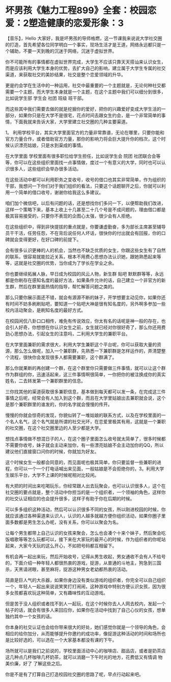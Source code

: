# 坏男孩《魅力工程899》全套：校园恋爱：2塑造健康的恋爱形象：3

【音乐】，Hello 大家好，我是坏男孩的导师格燃，这一节课我来说说大学社交圈的打造，首先希望各位同学明白一个事实，现场生活才是王道，网络永远都只是一个辅助，不要一天到晚的沉迷于网络，沉迷于虚拟世界。

你不可能所有的事情都在虚拟世界完成，大学生不应该只靠天天搭讪来认识女生，而是应该利用大学生本身的优势，去扩大自己的影响，建立属于大学生专属的社交渠道，来获取社交的美妙结果，社交是整个恋爱领域的升华。

更是约会学在生活中的一种运用，社交中最重要的一个主题就是，无论何种社交都需要一个主题，而大学生本身就是一个主题，在这个主题中我们可以细分到很多，比如说学生部 学生会 社团 班级 班干部。

而这些其中我们需要去做的就是挖掘你的爱好，把你的兴趣爱好变成大学生活的一部分，如果你只是在大学不是很宅，花点时间去跟女生约会，是一个非常简单的事情，下面我就来告诉大家，大学里建立社交圈的几种主要渠道。

1。 利用学校平台，其实大学里面官方的力量非常靠谱，无论在哪里，只要你能和官方力量合作，或者借助官方力量，那你的影响力将会巨大提升你的档次，这个时候认识漂亮姑娘，只是水到渠成的事情。

在大学里面 学校里面有很多职位给学生担任，比如说学生会 院团 社团联合会等等，你可以在这些组织里面找一点事情做，度过一个有意义的大学，同时也可以认识很多人，这些组织会举办很多活动。

在这些活动中都可以利用职务之变收号，收号的借口也其实非常简单，作为组织的干部，我想问一下你们对于我们组织的看法，只要这个话题聊开之后，你就可以利用一个简单的借口收号，谢谢你给我这么多建议。

咱们加个微信吧，以后有问题的话，还是想找你们多问一下，以便帮助我们改进，这样一个策略下来，基本上收上十几甚至二十几个号是不成问题的，理由借口都是极其容易接受的，只要你不表现的企图心太强，很少会有人拒绝。

在这些组织中，得到非快提拔的重点就是，你要谦虚勤奋，多为部长主席甚至辅导员干干活，任劳任怨，不在背后说任何人坏话，很快你的付出就会有回报，你的口碑就会变得更好，在好口碑的前提下。

会有很多认识更棒的人的机会，当然也不缺乏优质的女生，你跟这些女生有了自然的联系，很容易就能拉近关系，根本不用费心思想办法认识她，跟她熟悉起来等等，这就是社交圈的优势，当你成为了学长在学业之余。

你也要继续拓展人脉，早日成为校园的风云人物，新生群 贴吧 默默群等等，永远都是你刷存在感知名度的最好方法，如果条件允许的话，自己建立一个非官方的新生群，然后在群里面热情的指导，帮忙解答问题之类的。

那么只要你展示面还不错，就会有源源不断的妹子，开学想要主动见你，如果你还有时间不妨多刷刷贴吧，要知道一个贴吧大神是很有知名度的，另外啊多参加一些校内活动聚会，是刷知名度的最好方式。

在校园闲侃八卦口口相传，难免有传说效应，你太有名的话呢是神一般的存在，也会引人好奇，你想想在你认识女生之前，女生就已经对你很好奇了，那么你还用费劲心思想办法，引起女生的注意吗，二利用大学生的兼职平台。

在大学里面兼职的需求很大，利用大学生兼职这个平台呢，你可以获取大量的资源，那么怎么做呢，加入一个兼职群，先熟悉一下兼职群是怎样运作的，弄清楚整个流程，很快你会发现很多人都需要兼职，这个群满了。

那么你就果断的再创建一个群，在这个群里你只需要做三件事情，就可以让这个群作为群组的你，迅速活起来，这三件事情啊很简单，一你把你的被注换成你的真实姓名，二去转发第一个兼职群里的信息。

三你找其他的渠道获取很多兼职信息，基本做到每天都可以发一条，在完成这三件事情之后呢，经常会有人加入到这个群，而且在大学里姑娘出去兼职就会说，这个是那个兼职群里的谁发的，你的名字就会慢慢的传开。

慢慢的你就会惊奇的发现，你貌似转了一堆姑娘的联系方式，以及在学校里面的一个名人名气，这个名气就是所谓的社交光环，在恋爱里极其有用，这就是一个兼职的社交圈，在这个社交圈里边的人至少都是大学。

想找点事情做不想混日子的人，在这个圈子里面怎么收号就太简单了，很多时候都不需要你收号，妹子就会主动来加你，有一些漂亮姑娘不会主动加你的QQ，所以建议他们直接窗口问你的时候，你就加为好友。

这个时候女生一般都会同意的，而见面呢也极其简单，你只要监督一些兼职的进程，你可以一个一个打电话喊出来见面，一般姑娘是不会拒绝你的，3。利用大学生娱乐平台，大学不上课的时候呢相对比较闲。

有大把的时间出来吃喝玩乐，你经常跟人出去玩聚会，也可以认识很多人，这个在社交圈的要点就是，整个活动中你担当的是一个组织者，一个领袖的角色，这样你的社交认证相应的也会提升很多，这样子有助于你在后期的时候。

可以多多组织这种活动，然后可以认识很多不同的女孩，所以刚进校园的时候，你就应该通过各种渠道来认识人，认识的人越多就越方便你组织活动，如果你圈子里面多数都是男生怎么办呢，没有关系，你可以以聚会为名。

让每个男生都带上自己认识的女孩来聚会，怎么也会凑个十来个妹子，然后聚会吃饭唱歌等等怎么玩都可以，接下来在大家玩的最开心的时候，作为组织者的你呢站起来，大家今天玩的这么开心，不如把号码都互相留下。

有机会再一起出来玩，然后开始收号，记得从男生收起，男女通收不会有人不给号的，下面介绍一种年轻人都很热衷的游戏，捉游，从普通的斗地主，狗急到三国杀，天黑请闭眼，甚至麻将，捉游这种男女老幼都热衷的活动。

简直是巨人气的大杀器，如果你身边没有类似游戏的组织者，你完全可以自己组织一个，年轻人一起出来说说笑笑打打闹闹，这种游戏中特别方便认识女孩，因为很多女孩都喜欢玩这种简单，又有趣味性的互动游戏。

但是苦于没人组织或者找不到人一起玩，在这个时候你去人人网去校内，发起一个帖子的话，就会有很多人来回应你，如果你在活动中找到了自己心仪的女孩，想单独约其中一个女孩的话。

你本身的社交认证也会给你带来很大的好处，她们感觉你就是一个领导的角色，会相应的给你加分，从而能够提升你邀约的成功率，像捉游这种活动的时间和场所也是比较好选的，可以选在一个大家基本都没有课的下午。

场所就可以是我们之前说的，学校里面活动中心的咖啡店、甜品店，或者是奶茶店这几种点几杯咖啡几杯奶茶，就可以消磨一下午时光的地方，花费低又有情调 物美价廉，好了 了解这些之后。

你是不是有了打算自己打造校园社交圈的思路了呢，早点行动起来吧。